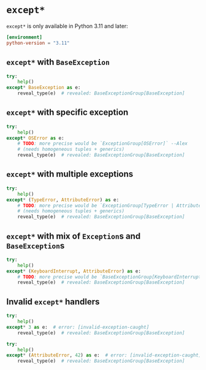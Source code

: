 # `except*`

`except*` is only available in Python 3.11 and later:

```toml
[environment]
python-version = "3.11"
```

## `except*` with `BaseException`

```py
try:
    help()
except* BaseException as e:
    reveal_type(e)  # revealed: BaseExceptionGroup[BaseException]
```

## `except*` with specific exception

```py
try:
    help()
except* OSError as e:
    # TODO: more precise would be `ExceptionGroup[OSError]` --Alex
    # (needs homogeneous tuples + generics)
    reveal_type(e)  # revealed: BaseExceptionGroup[BaseException]
```

## `except*` with multiple exceptions

```py
try:
    help()
except* (TypeError, AttributeError) as e:
    # TODO: more precise would be `ExceptionGroup[TypeError | AttributeError]` --Alex
    # (needs homogeneous tuples + generics)
    reveal_type(e)  # revealed: BaseExceptionGroup[BaseException]
```

## `except*` with mix of `Exception`s and `BaseException`s

```py
try:
    help()
except* (KeyboardInterrupt, AttributeError) as e:
    # TODO: more precise would be `BaseExceptionGroup[KeyboardInterrupt | AttributeError]` --Alex
    reveal_type(e)  # revealed: BaseExceptionGroup[BaseException]
```

## Invalid `except*` handlers

```py
try:
    help()
except* 3 as e:  # error: [invalid-exception-caught]
    reveal_type(e)  # revealed: BaseExceptionGroup[BaseException]

try:
    help()
except* (AttributeError, 42) as e:  # error: [invalid-exception-caught]
    reveal_type(e)  # revealed: BaseExceptionGroup[BaseException]
```
